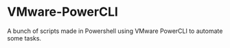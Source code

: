 # VMware-PowerCLI
A bunch of scripts made in Powershell using VMware PowerCLI to automate some tasks.
